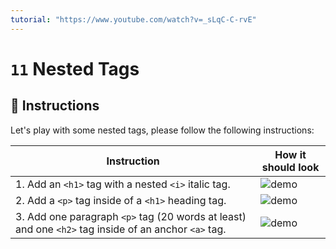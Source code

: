 ```yaml
---
tutorial: "https://www.youtube.com/watch?v=_sLqC-C-rvE"
---
```


# `11` Nested Tags

## 📝 Instructions

Let's play with some nested tags, please follow the following instructions:

| Instruction                           | How it should look                      |
| ------------------------------------  | --------------------------------------- |
| 1. Add an `<h1>` tag with a nested `<i>` italic tag. | ![demo](https://github.com/4GeeksAcademy/html-tutorial-exercises-course/blob/master/.learn/assets/11-nested-tags-1.png?raw=true) |
| 2. Add a `<p>` tag inside of a `<h1>` heading tag.        | ![demo](https://github.com/4GeeksAcademy/html-tutorial-exercises-course/blob/master/.learn/assets/11-nested-tags-2.png?raw=true) |
| 3. Add one paragraph `<p>` tag (20 words at least) and one `<h2>` tag inside of an anchor `<a>` tag. | ![demo](https://github.com/4GeeksAcademy/html-tutorial-exercises-course/blob/master/.learn/assets/11-nested-tags-3.png?raw=true) |
